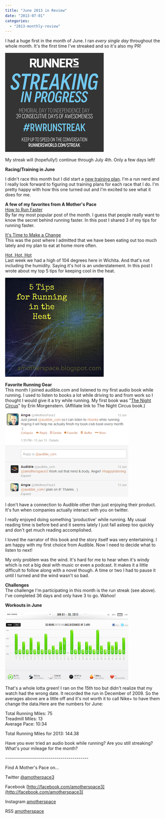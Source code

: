 ```yaml
---
title: "June 2013 in Review"
date: "2013-07-01"
categories: 
  - "2013-monthly-review"
---
```


I had a huge first in the month of June. I ran _every single day_ throughout the whole month. It's the first time I've streaked and so it's also my PR!  
  
  

[![June 2013 in Review | A Mother's Pace](images/rwrunstreak-inprogress-badge.jpg "Runner's World Summer Run Streak | A Mother's Pace")](http://amotherspace.net/wp-content/uploads/2013/07/rwrunstreak-inprogress-badge1.jpg)

  
My streak will (hopefully!) continue through July 4th. Only a few days left!  
  
**Racing/Training in June**  
  
I didn't race this month but I did start a [new training plan](http://amotherspace.blogspot.com/2013/06/meshing-two-training-plans.html). I'm a run nerd and I really look forward to figuring out training plans for each race that I do. I'm pretty happy with how this one turned out and I'm excited to see what it does for me.  
  
**A few of my favorites from A Mother's Pace**  
[How to Run Faster](http://amotherspace.blogspot.com/2013/06/how-to-run-faster.html)  
By far my most popular post of the month. I guess that people really want to know the secret behind running faster. In this post I shared 3 of my tips for running faster.  
  
[It's Time to Make a Change](http://amotherspace.blogspot.com/2013/06/its-time-to-make-change.html#.Uc0PSvlQGgR)  
This was the post where I admitted that we have been eating out too much lately and my plan to eat at home more often.   
  
[Hot, Hot, Hot](http://amotherspace.blogspot.com/2013/06/hot-hot-hot.html#.Uc0O1vlQGgQ)  
Last week we had a high of 104 degrees here in Wichita. And that's not including the humidity. Saying it's hot is an understatement. In this post I wrote about my top 5 tips for keeping cool in the heat.  
  
  

[![Tips for Running in the Heat | A Mother's Pace](images/runningheat.jpg "June 2013 in Review | A Mother's Pace")](http://amotherspace.net/wp-content/uploads/2013/07/runningheat1.jpg)

**Favorite Running Gear**  
This month I joined audible.com and listened to my first audio book while running. I used to listen to books a lot while driving to and from work so I thought I would give it a try while running. My first book was "[The Night Circus](http://amzn.to/1asxtd5)" by Erin Morgenstern. (Affiliate link to The Night Circus book.)  
  

[![June 2013 in Review | A Mother's Pace](images/Audible.PNG "Audible on Twitter | A Mother's Pace")](http://2.bp.blogspot.com/--9raY9nCf4E/UdCPPFIt8wI/AAAAAAAAJ3s/ChJ3b1v9aGA/s510/Audible.PNG)

  
I don't have a connection to Audible other than just enjoying their product. It's fun when companies actually interact with you on twitter.  
  
I really enjoyed doing something 'productive' while running. My usual reading time is before bed and it seems lately I just fall asleep too quickly and don't get much reading accomplished.   
  
I loved the narrator of this book and the story itself was very entertaining. I am happy with my first choice from Audible. Now I need to decide what to listen to next!   
  
My only problem was the wind. It's hard for me to hear when it's windy which is not a big deal with music or even a podcast. It makes it a little difficult to follow along with a novel though. A time or two I had to pause it until I turned and the wind wasn't so bad.   
  
**Challenges**  
The challenge I'm participating in this month is the run streak (see above). I've completed 36 days and only have 3 to go. Wahoo!  
  
**Workouts in June**  

[![June 2013 in Review | A Mother's Pace](images/June2013.PNG "June 2013 in Review | A Mother's Pace")](http://1.bp.blogspot.com/-Fj5EmpXgH7I/UdCMiktUo1I/AAAAAAAAJ3c/v8tiYi6HVes/s997/June2013.PNG)

That's a whole lotta green! I ran on the 15th too but didn't realize that my watch had the wrong date. It recorded the run in December of 2009. So the averages above are a little off and it's not worth it to call Nike+ to have them change the data.Here are the numbers for June:  
  
Total Running Miles: 75  
Treadmill Miles: 13  
Average Pace: 10:34  
  
Total Running Miles for 2013: 144.38  
  

Have you ever tried an audio book while running? Are you still streaking? What's your mileage for the month?

  
  
  
  

\------------------------------------------

  

  

  
Find A Mother's Pace on...  
  
Twitter [@amotherpace3](https://twitter.com/amotherspace3)  
  
Facebook [http://facebook.com/amotherspace3](http://facebook.com/amotherspace3)   
  
Instagram [amotherspace](http://instagram.com/amotherspace)  
  
RSS [amotherspace](http://feeds.feedburner.com/amotherspace)
